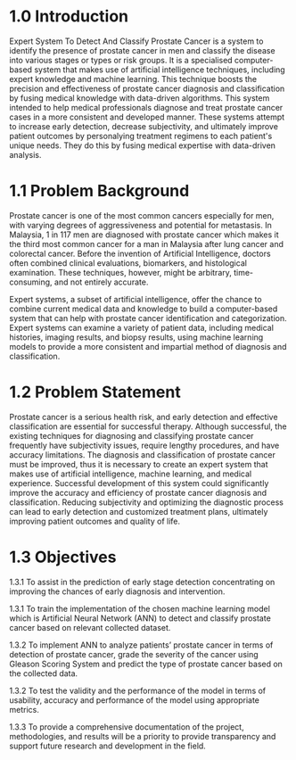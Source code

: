 # 1.0 Introduction

Expert System To Detect And Classify Prostate Cancer is a system to identify the presence of prostate cancer in men  and classify the disease into various stages or types or risk groups. It is a specialised computer-based system that makes use of artificial intelligence techniques, including expert knowledge and machine learning. This technique boosts the precision and effectiveness of prostate cancer diagnosis and classification by fusing medical knowledge with data-driven algorithms. This system intended to help medical professionals diagnose and treat prostate cancer cases in a more consistent and developed manner. These systems attempt to increase early detection, decrease subjectivity, and ultimately improve patient outcomes by personalying treatment regimens to each patient's unique needs. They do this by fusing medical expertise with data-driven analysis.

# 1.1 Problem Background
  
Prostate cancer is one of the most common cancers especially for men, with varying degrees of aggressiveness and potential for metastasis. In Malaysia, 1 in 117 men are diagnosed with prostate cancer which makes it the third most common cancer for a man in Malaysia after lung cancer and colorectal cancer. Before the invention of Artificial Intelligence,  doctors often combined clinical evaluations, biomarkers, and histological examination. These techniques, however, might be arbitrary, time-consuming, and not entirely accurate.

Expert systems, a subset of artificial intelligence, offer the chance to combine current medical data and knowledge to build a computer-based system that can help with prostate cancer identification and categorization. Expert systems can examine a variety of patient data, including medical histories, imaging results, and biopsy results, using machine learning models  to provide a more consistent and impartial method of diagnosis and classification.


# 1.2 Problem Statement

Prostate cancer is a serious health risk, and early detection and effective classification are essential for successful therapy. Although successful, the existing techniques for diagnosing and classifying prostate cancer frequently have subjectivity issues, require lengthy procedures, and have accuracy limitations. The diagnosis and classification of prostate cancer must be improved, thus it is necessary to create an expert system that makes use of artificial intelligence, machine learning, and medical experience. Successful development of this system could significantly improve the accuracy and efficiency of prostate cancer diagnosis and classification. Reducing subjectivity and optimizing the diagnostic process can lead to early detection and customized treatment plans, ultimately improving patient outcomes and quality of life.

# 1.3 Objectives

1.3.1 To assist in the prediction of early stage detection concentrating on improving the chances of early diagnosis and intervention. 

1.3.1 To train the implementation of the chosen machine learning model which is Artificial Neural Network (ANN) to detect and classify prostate cancer based on relevant collected dataset.

1.3.2 To implement ANN to analyze patients’ prostate cancer in terms of detection of prostate cancer, grade the severity of the cancer using Gleason Scoring System and predict the type of prostate cancer based on the collected data.

1.3.2 To test the validity and the performance of the model in terms of usability, accuracy and performance of the model using appropriate metrics.

1.3.3 To provide a comprehensive documentation of the project, methodologies, and results will be a priority to provide transparency and support future research and development in the field.

